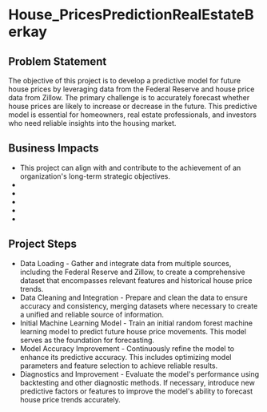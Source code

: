 # House_PricesPredictionRealEstateBerkay
## Problem Statement
The objective of this project is to develop a predictive model for future house prices by leveraging data from the Federal Reserve and house price data from Zillow. The primary challenge is to accurately forecast whether house prices are likely to increase or decrease in the future. This predictive model is essential for homeowners, real estate professionals, and investors who need reliable insights into the housing market.

## Business Impacts
* This project can align with and contribute to the achievement of an organization's long-term strategic objectives.
*
*
*
*
*

## Project Steps
* Data Loading - Gather and integrate data from multiple sources, including the Federal Reserve and Zillow, to create a comprehensive dataset that encompasses relevant features and historical house price trends.
* Data Cleaning and Integration - Prepare and clean the data to ensure accuracy and consistency, merging datasets where necessary to create a unified and reliable source of information.
* Initial Machine Learning Model - Train an initial random forest machine learning model to predict future house price movements. This model serves as the foundation for forecasting.
* Model Accuracy Improvement - Continuously refine the model to enhance its predictive accuracy. This includes optimizing model parameters and feature selection to achieve reliable results.
* Diagnostics and Improvement - Evaluate the model's performance using backtesting and other diagnostic methods. If necessary, introduce new predictive factors or features to improve the model's ability to forecast house price trends accurately.








